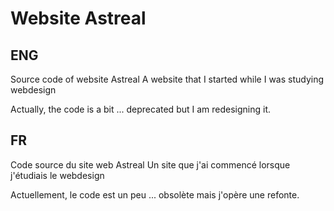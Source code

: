 # Website Astreal

## ENG
Source code of website Astreal
A website that I started while I was studying webdesign

Actually, the code is a bit ... deprecated but I am redesigning it.

## FR
Code source du site web Astreal
Un site que j'ai commencé lorsque j'étudiais le webdesign

Actuellement, le code est un peu ... obsolète mais j'opère une refonte.
